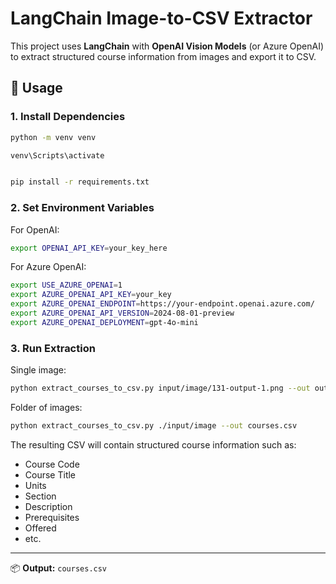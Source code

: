 # LangChain Image-to-CSV Extractor

This project uses **LangChain** with **OpenAI Vision Models** (or Azure OpenAI) to extract structured course information from images and export it to CSV.

## 🚀 Usage

### 1. Install Dependencies
```bash
python -m venv venv

venv\Scripts\activate


pip install -r requirements.txt
```

### 2. Set Environment Variables
For OpenAI:
```bash
export OPENAI_API_KEY=your_key_here
```

For Azure OpenAI:
```bash
export USE_AZURE_OPENAI=1
export AZURE_OPENAI_API_KEY=your_key
export AZURE_OPENAI_ENDPOINT=https://your-endpoint.openai.azure.com/
export AZURE_OPENAI_API_VERSION=2024-08-01-preview
export AZURE_OPENAI_DEPLOYMENT=gpt-4o-mini
```

### 3. Run Extraction
Single image:
```bash
python extract_courses_to_csv.py input/image/131-output-1.png --out output/courses.csv
```

Folder of images:
```bash
python extract_courses_to_csv.py ./input/image --out courses.csv
```

The resulting CSV will contain structured course information such as:
- Course Code
- Course Title
- Units
- Section
- Description
- Prerequisites
- Offered
- etc.

---
📦 **Output:** `courses.csv`
